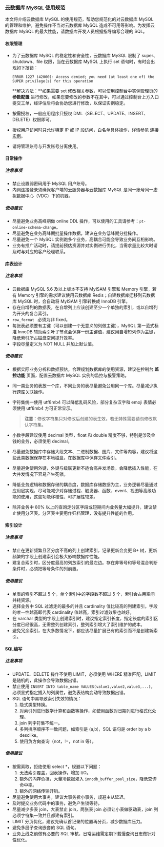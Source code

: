 ### 云数据库 MySQL 使用规范

本文将介绍云数据库 MySQL 的使用规范，帮助您规范化的对云数据库 MySQL 的管理和维护，避免操作不当对云数据库 MySQL 造成不可用等影响。为发挥云数据库 MySQL 的最大性能，请数据库开发人员根据指导编写合理的 SQL。

#### 权限管理

- 为了云数据库 MySQL 的稳定性和安全性，云数据库 MySQL 限制了 super、shutdown、file 权限，当在云数据库 MySQL 上执行 set 语句时，有时会出现如下报错：

  ```
  ERROR 1227 (42000): Access denied; you need (at least one of) the SUPER privilege(s) for this operation
  ```

  **解决方法：**如果需要 set 修改相关参数，可以使用控制台中实例管理页的 **参数配置** 进行修改，如果您要修改的参数不在其中，可以通过控制台上方入口提交工单，经评估后将会协助您进行修改，以保证实例稳定。

- 按需授权，一般应用程序只授权 DML（SELECT、UPDATE、INSERT、DELETE）权限即可。
- 授权用户访问时只允许特定 IP 或 IP 段访问，白名单具体操作，详情参见 [连接实例](./../04.操作指南/02.管理实例/01.连接实例.md)。
- 请将管理账号与开发账号分离使用。

#### 日常操作

##### 注意事项

- 禁止设置弱密码用于 MySQL 用户账号。
- 内网连接登录须确保客户端的云服务器与云数据库 MySQL 是同一账号同一虚拟数据中心（VDC）下的机器。

##### 使用建议

- 尽量避免业务高峰期做 online DDL 操作，可以使用的工具请参考：`pt-online-schema-change`。
- 尽量避免在业务高峰期批量操作数据，建议在业务低峰期分批操作。
- 尽量避免一个 MySQL 实例跑多个业务，高耦合可能会导致业务间互相影响。
- 业务有推广活动时，请提前预估资源并对实例进行优化，当需求量比较大时请及时与对应的客户经理联系。

#### 库表设计

##### 注意事项

- 云数据库 MySQL 5.6 及以上版本不支持 MyISAM 引擎和 Memory 引擎，若有 Memory 引擎的需求建议使用云数据库 Redis；自建数据库迁移到云数据库 MySQL 时，会自动将 MyISAM 引擎转换成 InnoDB 引擎。
- 存在自增列的数据表，在自增列上应该创建至少一个单独的索引，或以自增列为开头的复合索引。
- `row_format ` 必须为非 fixed。
- 每张表必须要有主键（可以创建一个无意义的列做主键），MySQL 第一范式标准 InnoDB 辅助索引叶子节点会保存一份主键值，建议用自增短列作为主键，降低索引所占磁盘空间提升效率。
- 字段尽量定义为 NOT NULL 并加上默认值。

##### 使用建议

- 根据实际业务分析和数据预估，合理规划数据库的使用资源，建议在控制台 **监控功能** 页面，配置云数据库 MySQL 实例的监控与报警策略。

- 同一类业务的表放一个库，不同业务的表尽量避免公用同一个库。尽量减少执行跨库关联操作。

- 字符集统一使用 utf8mb4 可以降低乱码风险，部分复杂汉字和 emoji 表情必须使用 utf8mb4 方可正常显示。

  > **注意**：修改字符集只对修改后创建的表生效，若无特殊需要请勿修改默认字符集。

- 小数字段建议使用 decimal 类型，float 和 double 精度不够，特别是涉及金钱的业务，必须使用 decimal。

- 尽量避免数据库中存储大段文本、二进制数据、图片、文件等内容，建议将这些此类数据保存在本地磁盘，在数据库中保存文件索引。

- 尽量避免使用外键，外键与级联更新不适合高并发场景，会降低插入性能，在大并发情况下容易产生死锁。

- 降低业务逻辑和数据存储的耦合度，数据库存储数据为主，业务逻辑尽量通过应用层实现，尽可能减少对存储过程、触发器、函数、event、视图等高级功能的使用，这些功能移植性、可扩展性较差。

- 除非业务中 80% 以上的查询走分区字段或短期间内业务量大幅提升，建议禁止使用分区表。分区表主要用作归档管理，没有提升性能的作用。

#### 索引设计

##### 注意事项

- 禁止在更新频繁且区分度不高的列上创建索引，记录更新会变更 B+ 树，更新频繁的字段上创建索引会极大影响数据库性能。
- 建复合索引时，区分度最高的列放索引的最左边。存在非等号和等号混合判断条件时，必须把等号条件的列前置。

##### 使用建议

- 单表的索引不超过 5 个，单个索引中的字段数不超过 5 个，索引会占用空间并耗资源。
- 选择业务中 SQL 过滤走的最多的并且 cardinality 值比较高的列建索引，字段的唯一性越高即代表 cardinality 值越高，索引过滤效果也越好。
- 在 varchar 类型的字段上创建索引时，建议指定索引长度，指定长度的索引区分度已经很高，无需整列创建索引，整列索引增大了索引维护的成本。
- 避免冗余索引，在大多数情况下，都应该尽量扩展已有的索引而不是创建新索引。

#### SQL编写

##### 注意事项

- UPDATE、DELETE 操作不使用 LIMIT，必须使用 WHERE 精准匹配，LIMIT 是随机的，此操作会导致数据出错。
- 禁止使用 `INSERT INTO table_name VALUES(value1,value2,value3,...)`，必须显式指定插入的列属性，避免表结构变动导致数据出错。
- SQL 语句中易导致索引失效的情况：
  1. 隐式类型转换。
  2. 对索引列进行数学计算和函数等操作，如使用函数对日期列进行格式化处理。
  3. join 列字符集不统一。
  4. 多列排序顺序不一致问题，如索引是 (a,b)，SQL 语句是 order by a b desclike。
  5. 使用负方向查询（not，!=，not in 等）。

##### 使用建议

- 按需索取，拒绝使用 select *，规避以下问题：
  1. 无法索引覆盖，回表操作，增加 I/O。
  2. 额外的内存负担，大量冷数据灌入 `innodb_buffer_pool_size`，降低查询命中率。
  3. 额外的网络传输开销。
- 尽量避免使用大事务，建议大事务拆小事务，规避主从延迟。
- 及时提交业务代码中的事务，避免产生锁等待。
- 尽量减少多表 join，大表禁止 join，两张表 join 必须让小表做驱动表，join 列必须字符集一致并且都建有索引。
- LIMIT 分页优化，建议先确认首记录的位置再分页，减少数据库压力。
- 避免多层子查询嵌套的 SQL 语句。
- 业务上线之前做有必要的 SQL 审核，日常运维需定期下载慢查询日志做针对性优化。
